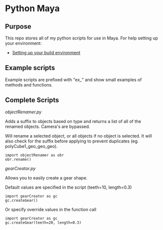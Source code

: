 # Python Maya

## Purpose

This repo stores all of my python scripts for use in Maya.  For help setting up your environment:

- [Setting up your build environment](http://help.autodesk.com/view/MAYAUL/2018/ENU/?guid=__files_Setting_up_your_build_environment_htm)

## Example scripts

Example scripts are prefixed with "ex_" and show small examples of methods and functions.

## Complete Scripts

*objectRenamer.py*

Adds a suffix to objects based on type and returns a list of all of the renamed objects.
Camera's are bypassed.

Will rename a selected object, or all objects if no object is selected.  It will also check for the suffix before
applying to prevent duplicates (eg. polyCube1_geo_geo_geo).

```
import objectRenamer as obr
obr.rename()
```

*gearCreator.py*

Allows you to easily create a gear shape.

Default values are specified in the script (teeth=10, length=0.3)

```
import gearCreator as gc
gc.createGear()
```

Or specify override values in the function call

```
import gearCreator as gc
gc.createGear(teeth=20, length=0.3)
```
